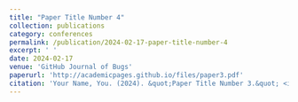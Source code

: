 ```yaml
---
title: "Paper Title Number 4"
collection: publications
category: conferences
permalink: /publication/2024-02-17-paper-title-number-4
excerpt: ' '
date: 2024-02-17
venue: 'GitHub Journal of Bugs'
paperurl: 'http://academicpages.github.io/files/paper3.pdf'
citation: 'Your Name, You. (2024). &quot;Paper Title Number 3.&quot; <i>GitHub Journal of Bugs</i>. 1(3).'
---
```


